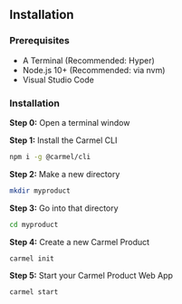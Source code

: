 ## Installation

### Prerequisites

- A Terminal (Recommended: Hyper)
- Node.js 10+ (Recommended: via nvm)
- Visual Studio Code

### Installation

**Step 0:** Open a terminal window

**Step 1:** Install the Carmel CLI

```sh
npm i -g @carmel/cli
```

**Step 2:** Make a new directory 

```sh
mkdir myproduct
```

**Step 3:** Go into that directory

```sh
cd myproduct
```

**Step 4:** Create a new Carmel Product

```sh
carmel init
```

**Step 5:** Start your Carmel Product Web App

```sh 
carmel start
```